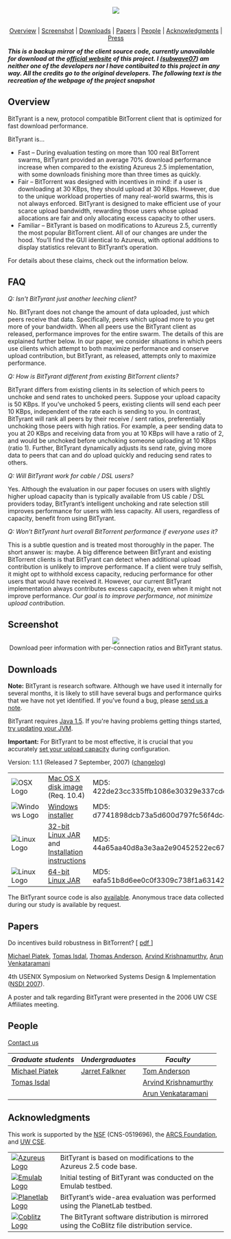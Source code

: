 <p align="center">
  <img src="https://raw.githubusercontent.com/subwave07/BitTyrant/master/README.md_images/header.jpg"><br/><br/>
</p>

<p align="center">
  <a href="#overview">Overview</a> |
  <a href="#screenshot">Screenshot</a> |
  <a href="#downloads">Downloads</a> |
  <a href="#papers">Papers</a> |
  <a href="#people">People</a> |
  <a href="#acknowledgments">Acknowledgments</a> |
  <a href="http://bittyrant.cs.washington.edu/press.html">Press</a>
</p>

***This is a backup mirror of the client source code, currently unavailable for download at the [official website](http://bittyrant.cs.washington.edu) of this project.
I ([subwave07](https://github.com/subwave07)) am neither one of the developers nor I have contibuited to this project in any way. All the credits go to the original developers.
The following text is the recreation of the webpage of the project snapshot***

## Overview
BitTyrant is a new, protocol compatible BitTorrent client that is optimized for fast download performance. 

BitTyrant is...

* Fast – During evaluation testing on more than 100 real BitTorrent swarms, BitTyrant provided an average 70% download performance increase when compared to the existing Azureus 2.5 implementation, with some downloads finishing more than three times as quickly.
* Fair – BitTorrent was designed with incentives in mind: if a user is downloading at 30 KBps, they should upload at 30 KBps. However, due to the unique workload properties of many real-world swarms, this is not always enforced. BitTyrant is designed to make efficient use of your scarce upload bandwidth, rewarding those users whose upload allocations are fair and only allocating excess capacity to other users. 
* Familiar – BitTyrant is based on modifications to Azureus 2.5, currently the most popular BitTorrent client. All of our changes are under the hood. You’ll find the GUI identical to Azureus, with optional additions to display statistics relevant to BitTyrant’s operation.

For details about these claims, check out the information below.

## FAQ

*Q: Isn't BitTyrant just another leeching client?*

No. BitTyrant does not change the amount of data uploaded, just which peers receive that data. Specifically, peers which upload more to you get more of your bandwidth. When all peers use the BitTyrant client as released, performance improves for the entire swarm. The details of this are explained further below. In our paper, we consider situations in which peers use clients which attempt to both maximize performance and conserve upload contribution, but BitTyrant, as released, attempts only to maximize performance.

*Q: How is BitTyrant different from existing BitTorrent clients?*

BitTyrant differs from existing clients in its selection of which peers to unchoke and send rates to unchoked peers. Suppose your upload capacity is 50 KBps. If you’ve unchoked 5 peers, existing clients will send each peer 10 KBps, independent of the rate each is sending to you. In contrast, BitTyrant will rank all peers by their receive / sent ratios, preferentially unchoking those peers with high ratios. For example, a peer sending data to you at 20 KBps and receiving data from you at 10 KBps will have a ratio of 2, and would be unchoked before unchoking someone uploading at 10 KBps (ratio 1). Further, BitTyrant dynamically adjusts its send rate, giving more data to peers that can and do upload quickly and reducing send rates to others.

*Q: Will BitTyrant work for cable / DSL users?*

Yes. Although the evaluation in our paper focuses on users with slightly higher upload capacity than is typically available from US cable / DSL providers today, BitTyrant’s intelligent unchoking and rate selection still improves performance for users with less capacity. All users, regardless of capacity, benefit from using BitTyrant.

*Q: Won’t BitTyrant hurt overall BitTorrent performance if everyone uses it?*

This is a subtle question and is treated most thoroughly in the paper. The short answer is: maybe. A big difference between BitTyrant and existing BitTorrent clients is that BitTyrant can detect when additional upload contribution is unlikely to improve performance. If a client were truly selfish, it might opt to withhold excess capacity, reducing performance for other users that would have received it. However, our current BitTyrant implementation always contributes excess capacity, even when it might not improve performance. *Our goal is to improve performance, not minimize upload contribution.*

## Screenshot

<p align="center">
  <img src="https://raw.githubusercontent.com/subwave07/BitTyrant/master/README.md_images/screenshot.jpg"><br/>
  Download peer information with per-connection ratios and BitTyrant status.
</p>

## Downloads

**Note:** BitTyrant is research software. Although we have used it internally for several months, it is likely to still have several bugs and performance quirks that we have not yet identified. If you’ve found a bug, please [send us a note](http://www.cs.washington.edu/htbin-post/unrestricted/mailto2.pl?to=BitTyrant;sub=BitTyrant+bug).

BitTyrant requires [Java 1.5](http://www.java.com/). If you're having problems getting things started, [try updating your JVM](http://java.sun.com/javase/downloads/index.jsp).

**Important:** For BitTyrant to be most effective, it is crucial that you accurately [set your upload capacity](http://bittyrant.cs.washington.edu/capacity_config.html) during configuration.

Version: 1.1.1 (Released 7 September, 2007) ([changelog](http://bittyrant.cs.washington.edu/changelog.txt))

| | | |
|-|-|-|
| ![OSX Logo](https://github.com/subwave07/BitTyrant/master/README.md_images/osx.jpg) | [Mac OS X disk image](http://bittyrant.cs.washington.edu/dist_090607/BitTyrant.dmg) (Req. 10.4) | MD5: 422de23cc335ffb1086e30329e337cde |
| ![Windows Logo](https://github.com/subwave07/BitTyrant/master/README.md_images/windows.jpg) | [Windows installer](http://bittyrant.cs.washington.edu/dist_090607/Azureus_2.5.0.0_BitTyrant_Win32.setup.exe) | MD5: d7741898dcb73a5d600d797fc56f4dc4 |
| ![Linux Logo](https://github.com/subwave07/BitTyrant/master/README.md_images/tux.jpg) | [32-bit Linux JAR](http://bittyrant.cs.washington.edu/dist_090607/BitTyrant-Linux32.tar.bz2) and [Installation instructions](http://azureus.sourceforge.net/howto_linux.php) | MD5: 44a65aa40d8a3e3aa2e90452522ec679 |
| ![Linux Logo](https://github.com/subwave07/BitTyrant/master/README.md_images/tux.jpg) | [64-bit Linux JAR](http://bittyrant.cs.washington.edu/dist_090607/BitTyrant-Linux64.tar.bz2) | MD5: eafa51b8d6ee0c0f3309c738f1a63142 |

The BitTyrant source code is also [available](http://coblitz.codeen.org:3125/bittyrant.cs.washington.edu/dist_010807/BitTyrant-src.zip). Anonymous trace data collected during our study is available by request.

## Papers
Do incentives build robustness in BitTorrent? [ [pdf ](http://www.cs.washington.edu/homes/piatek/papers/BitTyrant.pdf)]

[Michael Piatek](http://www.cs.washington.edu/homes/piatek/), [Tomas Isdal](http://isd.al/), [Thomas Anderson](http://www.cs.washington.edu/homes/tom/), [Arvind Krishnamurthy](http://www.cs.washington.edu/homes/arvind/), [Arun Venkataramani](http://www.cs.umass.edu/~arun/)

4th USENIX Symposium on Networked Systems Design & Implementation ([NSDI 2007](http://www.usenix.org/events/nsdi07/index.html)).

A poster and talk regarding BitTyrant were presented in the 2006 UW CSE Affiliates meeting.

## People

[Contact us](http://www.cs.washington.edu/htbin-post/unrestricted/mailto2.pl?to=BitTyrant;sub=BitTyrant)

| *Graduate students* | *Undergraduates* | *Faculty* |
|-|-|-|
| [Michael Piatek](http://www.cs.washington.edu/homes/piatek/) | [Jarret Falkner](http://jarret.falkfalk.com/) | [Tom Anderson](http://www.cs.washington.edu/homes/tom/) |
| [Tomas Isdal](http://isd.al/) | | [Arvind Krishnamurthy](http://www.cs.washington.edu/homes/arvind/) |
| | | [Arun Venkataramani](http://www.cs.umass.edu/~arun/) | 

## Acknowledgments

This work is supported by the [NSF](http://www.nsf.gov/) (CNS-0519696), the [ARCS Foundation](http://www.arcsfoundation.org/Seattle/), and [UW CSE](http://www.cs.washington.edu/).

| | |
|-|-|
| [![Azureus Logo](https://github.com/subwave07/BitTyrant/master/README.md_images/azureus_splash.jpg)](http://azureus.sourceforge.net/) | BitTyrant is based on modifications to the Azureus 2.5 code base. |
| [![Emulab Logo](https://github.com/subwave07/BitTyrant/master/README.md_images/emulab.jpg)](http://www.emulab.net/) | Initial testing of BitTyrant was conducted on the Emulab testbed. |
| [![Planetlab Logo](https://github.com/subwave07/BitTyrant/master/README.md_images/planetlab.jpg)](http://www.planet-lab.org/) | BitTyrant’s wide-area evaluation was performed using the PlanetLab testbed. |
| [![Coblitz Logo](https://github.com/subwave07/BitTyrant/master/README.md_images/coblitz.gif)](http://codeen.cs.princeton.edu/coblitz/) | The BitTyrant software distribution is mirrored using the CoBlitz file distribution service. |

